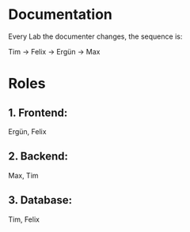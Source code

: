 # Documentation
Every Lab the documenter changes, the sequence is:

Tim -> Felix -> Ergün -> Max

# Roles

## 1. Frontend:
Ergün, Felix

## 2. Backend:
Max, Tim 

## 3. Database:
Tim, Felix